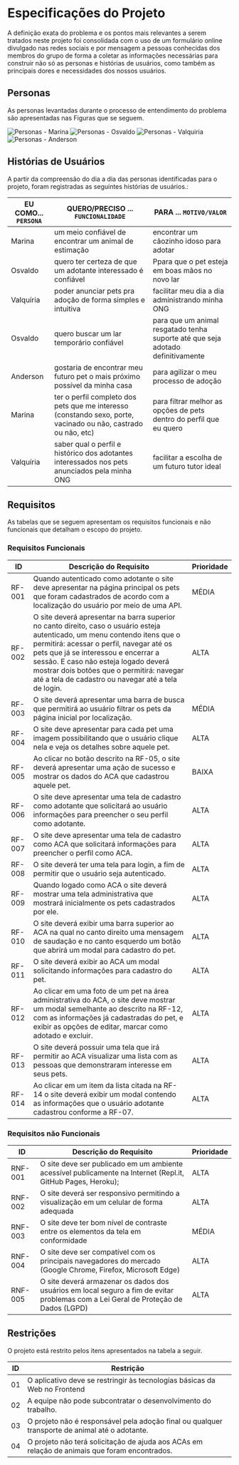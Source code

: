 # Especificações do Projeto

A definição exata do problema e os pontos mais relevantes a serem tratados neste projeto foi consolidada com o uso de um formulário online divulgado nas redes sociais e por mensagem a pessoas conhecidas dos membros do grupo de forma a coletar as informações necessárias para construir não só as personas e histórias de usuários, como também as principais dores e necessidades dos nossos usuários. 

## Personas

As personas levantadas durante o processo de entendimento do problema são apresentadas nas Figuras que se seguem. 

![Personas - Marina](img/persona-marina.png)
![Personas - Osvaldo](img/persona-osvaldo.png)
![Personas - Valquiria](img/persona-valquiria.png)
![Personas - Anderson](img/persona-anderson.png)


## Histórias de Usuários

A partir da compreensão do dia a dia das personas identificadas para o projeto, foram registradas as seguintes histórias de usuários.:

|EU COMO... `PERSONA`| QUERO/PRECISO ... `FUNCIONALIDADE` |PARA ... `MOTIVO/VALOR`                 |
|--------------------|------------------------------------|----------------------------------------|
|Marina  | um meio confiável de encontrar um animal de estimação           | encontrar um cãozinho idoso para adotar                |
|Osvaldo       | quero ter certeza de que um adotante interessado é confiável                  | Ppara que o pet esteja em boas mãos no novo lar  |
|Valquíria       | poder anunciar pets pra adoção de forma simples e intuitiva                | facilitar meu dia a dia administrando minha ONG  |
|Osvaldo       | quero buscar um lar temporário confiável                 | para que um animal resgatado tenha suporte até que seja adotado definitivamente  |
|Anderson       | gostaria de encontrar meu futuro pet o mais próximo possível da minha casa                 | para agilizar o meu processo de adoção  |
|Marina       | ter o perfil completo dos pets que me interesso (constando sexo, porte, vacinado ou não, castrado ou não, etc)                 | para filtrar melhor as opções de pets dentro do perfil que eu quero  |
|Valquíria       | saber qual o perfil e histórico dos adotantes interessados nos pets anunciados pela minha ONG                 | facilitar a escolha de um futuro tutor ideal  |


## Requisitos

As tabelas que se seguem apresentam os requisitos funcionais e não funcionais que detalham o escopo do projeto.

### Requisitos Funcionais

|ID    | Descrição do Requisito  | Prioridade |
|------|-----------------------------------------|----|
|RF-001| Quando autenticado como adotante o site deve apresentar na página principal os pets que foram cadastrados de acordo com a localização do usuário por meio de uma API.  | MÉDIA | 
|RF-002| O site deverá apresentar na barra superior no canto direito, caso o usuário esteja autenticado, um menu contendo itens que o permitirá: acessar o perfil, navegar até os pets que já se interessou e encerrar a sessão. E caso não esteja logado deverá mostrar dois botões que o permitirá: navegar até a tela de cadastro ou navegar até a tela de login.    | ALTA |
|RF-003| O site deverá apresentar uma barra de busca que permitirá ao usuário filtrar os pets da página inicial por localização.   | MÉDIA |
|RF-004| O site deve apresentar para cada pet uma imagem possibilitando que o usuário clique nela e veja os detalhes sobre aquele pet.   | ALTA |
|RF-005| Ao clicar no botão descrito na RF-05, o site deverá apresentar uma ação de sucesso e mostrar os dados do ACA que cadastrou aquele pet.    | BAIXA |
|RF-006| O site deve apresentar uma tela de cadastro como adotante que solicitará ao usuário informações para preencher o seu perfil como adotante.    | ALTA |
|RF-007| O site deve apresentar uma tela de cadastro como ACA que solicitará informações para preencher o perfil como ACA.    | ALTA |
|RF-008| O site deverá ter uma tela para login, a fim de permitir que o usuário seja autenticado.     | ALTA |
|RF-009| Quando logado como ACA o site deverá mostrar uma tela administrativa que mostrará inicialmente os pets cadastrados por ele.      | ALTA |
|RF-010| O site deverá exibir uma barra superior ao ACA na qual no canto direito uma mensagem de saudação e no canto esquerdo um botão que abrirá um modal para cadastro do pet.       | ALTA |
|RF-011| O site deverá exibir ao ACA um modal solicitando informações para cadastro do pet.        | ALTA |
|RF-012| Ao clicar em uma foto de um pet na área administrativa do ACA, o site deve mostrar um modal semelhante ao descrito na RF-12, com as informações já cadastradas do pet, e exibir as opções de editar, marcar como adotado e excluir.         | ALTA |
|RF-013| O site deverá possuir uma tela que irá permitir ao ACA visualizar uma lista com as pessoas que demonstraram interesse em seus pets.          | ALTA |
|RF-014| Ao clicar em um item da lista citada na RF-14 o site deverá exibir um modal contendo as informações que o usuário adotante cadastrou conforme a RF-07.         | ALTA |


### Requisitos não Funcionais

|ID     | Descrição do Requisito  |Prioridade |
|-------|-------------------------|----|
|RNF-001| O site deve ser publicado em um ambiente acessível publicamente na Internet (Repl.it, GitHub Pages, Heroku); | ALTA | 
|RNF-002| O site deverá ser responsivo permitindo a visualização em um celular de forma adequada |  ALTA | 
|RNF-003| O site deve ter bom nível de contraste entre os elementos da tela em conformidade   |  MÉDIA | 
|RNF-004| O site deve ser compatível com os principais navegadores do mercado (Google Chrome, Firefox, Microsoft Edge)  |  ALTA | 
|RNF-005| O site deverá armazenar os dados dos usuários em local seguro a fim de evitar problemas com a Lei Geral de Proteção de Dados (LGPD)  |  ALTA | 


## Restrições

O projeto está restrito pelos itens apresentados na tabela a seguir.

|ID| Restrição                                             |
|--|-------------------------------------------------------|
|01| O aplicativo deve se restringir às tecnologias básicas da Web no Frontend  |
|02| A equipe não pode subcontratar o desenvolvimento do trabalho.        |
|03| O projeto não é responsável pela adoção final ou qualquer transporte de animal até o adotante.        |
|04| O projeto não terá solicitação de ajuda aos ACAs em relação de animais que foram encontrados.         |